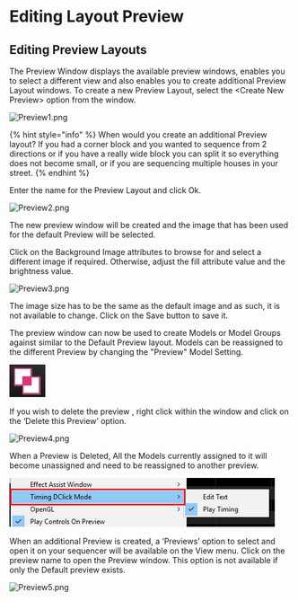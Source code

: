 # Editing Layout Preview

## Editing **Preview Layouts**

The Preview Window displays the available preview windows, enables you to select a different view  and also enables you to create additional Preview Layout windows. To create a new Preview Layout, select the &lt;Create New Preview&gt; option from the window.

![Preview1.png](https://lh4.googleusercontent.com/fkksPejWP-O3NFjHRxHC58zUVhygG_AazcbMsQkSnVc01I5a80K6EFsBi6JPCJTdiTSZdV_2Y8b2oW1sVr9-p1-iM9MryYXQlpqVAwQqDzn9dzYAeXSwy1lPcwDJ1nhmDH8cKhk7)

{% hint style="info" %}
When would you create an additional Preview layout?  If you had a corner block and you wanted to sequence from 2 directions or if you have a really wide block you can split it so everything does not become small, or if you are sequencing multiple houses in your street.
{% endhint %}

Enter the name for the Preview Layout and click Ok.

![Preview2.png](https://lh6.googleusercontent.com/KxXLWgOlR2_RJL5odDpte-X3xxW4LK9lisRM1_1aWtxXK1_n7E9HuipFn7PXnbm2YKJvanz-lVIsCfe_vOkQeHmsPW2rd8FepwB5kL38Z1OwIStXQKvNFV-Xnqy004clHpjSL5RE)

The new preview window will be created and the image that has been used for the default Preview will be selected.

Click on the Background Image attributes to browse for and select a different image if required. Otherwise, adjust the fill attribute value and the brightness value.

![Preview3.png](https://lh3.googleusercontent.com/bhINQAOG5tEEylYtc1pK2dX_PxWL9jRjXfaEaZejmc4109kBlrJEMbDeS9sv43k0jIqn9LBszrCOlwrjG4MvGhZsDEO497CCcZlZV_G5HpDgP3TY9XmvGyy2hNDpp4SpGhOA_-Ji)

The image size has to be the same as the default image and as such, it is not available to change. Click on the Save button to save it.

The preview window can now be used to create Models or Model Groups against similar to the Default Preview layout. Models can be reassigned to the different Preview by changing the "Preview" Model Setting.

![](../../.gitbook/assets/image%20%28615%29.png)

If you wish to delete the preview , right click within the window and click on the ‘Delete this Preview’ option.

![Preview4.png](https://lh3.googleusercontent.com/nur5CPMKR5dZdwqyLbbYjK9fvVqC4hNzptNUNFQKI3ax-reLz3uxjbqbCmGXGSPFyLKc7kEBt7FisLSOMHCL2w8p_PsQyoraiRqS5KYNRSAYuluCM6qw29ZLrKOZxkSd2Xnhqb0z)

When a Preview is Deleted, All the Models currently assigned to it will become unassigned and need to be reassigned to another preview.

![](../../.gitbook/assets/image%20%28195%29.png)



When an additional Preview is created, a  ‘Previews’ option to select and open it on your sequencer will be available on the View menu. Click on the preview name to open the Preview window. This option is not available if only the Default preview exists.

![Preview5.png](https://lh3.googleusercontent.com/eBFfopaGgh28ncGRj4W4WFzjYDNcAAq6FMaPpbFxFDIhsx4r1X6JG6eK-pPqXAXT0G66lpOrma2FUKBpDRxxPKwh4o2oRvmVtNoxJaC5kzH6tKEzyB8q3lgNB7ov11MZVKdXQf1n)


